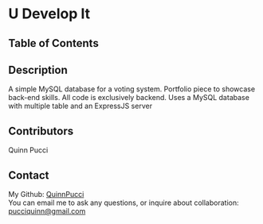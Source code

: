 # U Develop It

  ## Table of Contents
  
  ## Description
  A simple MySQL database for a voting system. Portfolio piece to showcase back-end skills.
  All code is exclusively backend. Uses a MySQL database with multiple table and an ExpressJS server

  ## Contributors
  Quinn Pucci
  
  ## Contact
  My Github: [QuinnPucci](https://github.com/QuinnPucci)
  </br>
  You can email me to ask any questions, or inquire about collaboration: pucciquinn@gmail.com

